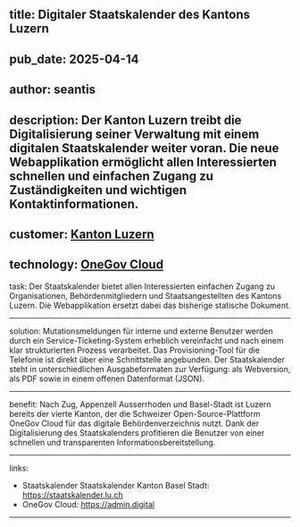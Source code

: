 title: Digitaler Staatskalender des Kantons Luzern
---

pub_date: 2025-04-14
---
author: seantis
---
description: Der Kanton Luzern treibt die Digitalisierung seiner Verwaltung mit einem digitalen Staatskalender weiter voran. Die neue Webapplikation ermöglicht allen Interessierten schnellen und einfachen Zugang zu Zuständigkeiten und wichtigen Kontaktinformationen.
---

customer: [Kanton Luzern](https://www.lu.ch)
---

technology: [OneGov Cloud](https://admin.digital)
---

task: Der Staatskalender bietet allen Interessierten einfachen Zugang zu Organisationen, Behördenmitgliedern und Staatsangestellten des Kantons Luzern. Die Webapplikation ersetzt dabei das bisherige statische Dokument.

---
solution: Mutationsmeldungen für interne und externe Benutzer werden durch ein Service-Ticketing-System erheblich vereinfacht und nach einem klar strukturierten Prozess verarbeitet. Das Provisioning-Tool für die Telefonie ist direkt über eine Schnittstelle angebunden. Der Staatskalender steht in unterschiedlichen Ausgabeformaten zur Verfügung: als Webversion, als PDF sowie in einem offenen Datenformat (JSON).

---
benefit: Nach Zug, Appenzell Ausserrhoden und Basel-Stadt ist Luzern bereits der vierte Kanton, der die Schweizer Open-Source-Plattform OneGov Cloud für das digitale Behördenverzeichnis nutzt. Dank der Digitalisierung des Staatskalenders profitieren die Benutzer von einer schnellen und transparenten Informationsbereitstellung.

---
links:

- Staatskalender Staatskalender Kanton Basel Stadt: https://staatskalender.lu.ch
- OneGov Cloud: https://admin.digital


---
